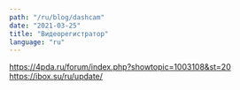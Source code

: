 ```yaml
---
path: "/ru/blog/dashcam"
date: "2021-03-25"
title: "Видеорегистратор"
language: "ru"
---
```


https://4pda.ru/forum/index.php?showtopic=1003108&st=20
https://ibox.su/ru/update/